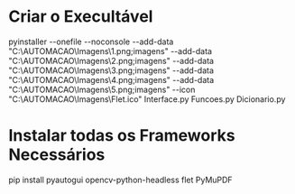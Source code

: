 # Criar o Execultável
pyinstaller --onefile --noconsole 
--add-data "C:\AUTOMACAO\Imagens\1.png;imagens" 
--add-data "C:\AUTOMACAO\Imagens\2.png;imagens" 
--add-data "C:\AUTOMACAO\Imagens\3.png;imagens" 
--add-data "C:\AUTOMACAO\Imagens\4.png;imagens" 
--add-data "C:\AUTOMACAO\Imagens\5.png;imagens" 
--icon "C:\AUTOMACAO\Imagens\Flet.ico" 
Interface.py Funcoes.py Dicionario.py

# Instalar todas os Frameworks Necessários
pip install pyautogui opencv-python-headless flet PyMuPDF 
